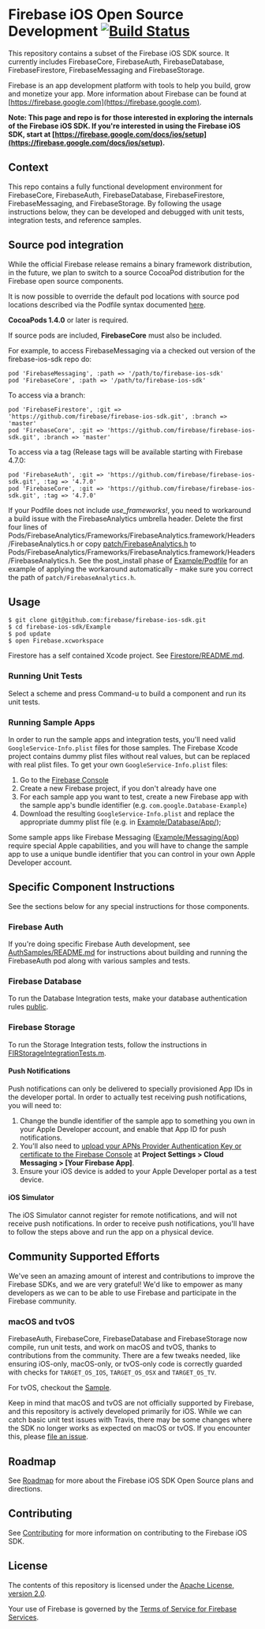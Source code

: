 # Firebase iOS Open Source Development [![Build Status](https://travis-ci.org/firebase/firebase-ios-sdk.svg?branch=master)](https://travis-ci.org/firebase/firebase-ios-sdk)

This repository contains a subset of the Firebase iOS SDK source. It currently
includes FirebaseCore, FirebaseAuth, FirebaseDatabase, FirebaseFirestore,
FirebaseMessaging and FirebaseStorage.

Firebase is an app development platform with tools to help you build, grow and
monetize your app. More information about Firebase can be found at
[https://firebase.google.com](https://firebase.google.com).

**Note: This page and repo is for those interested in exploring the internals of
the Firebase iOS SDK. If you're interested in using the Firebase iOS SDK, start at
[https://firebase.google.com/docs/ios/setup](https://firebase.google.com/docs/ios/setup).**

## Context

This repo contains a fully functional development environment for FirebaseCore,
FirebaseAuth, FirebaseDatabase, FirebaseFirestore, FirebaseMessaging, and
FirebaseStorage. By following the usage instructions below, they can be
developed and debugged with unit tests, integration tests, and reference samples.

## Source pod integration

While the official Firebase release remains a binary framework distribution,
in the future, we plan to switch to a source CocoaPod distribution for the
Firebase open source components.

It is now possible to override the default pod locations with source pod
locations described via the Podfile syntax documented
[here](https://guides.cocoapods.org/syntax/podfile.html#pod).

**CocoaPods 1.4.0** or later is required.

If source pods are included, **FirebaseCore** must also be included.

For example, to access FirebaseMessaging via a checked out version of the
firebase-ios-sdk repo do:

```
pod 'FirebaseMessaging', :path => '/path/to/firebase-ios-sdk'
pod 'FirebaseCore', :path => '/path/to/firebase-ios-sdk'
```
To access via a branch:
```
pod 'FirebaseFirestore', :git => 'https://github.com/firebase/firebase-ios-sdk.git', :branch => 'master'
pod 'FirebaseCore', :git => 'https://github.com/firebase/firebase-ios-sdk.git', :branch => 'master'
```

To access via a tag (Release tags will be available starting with Firebase 4.7.0:
```
pod 'FirebaseAuth', :git => 'https://github.com/firebase/firebase-ios-sdk.git', :tag => '4.7.0'
pod 'FirebaseCore', :git => 'https://github.com/firebase/firebase-ios-sdk.git', :tag => '4.7.0'
```

If your Podfile does not include *use_frameworks!*, you need to workaround
a build issue with the FirebaseAnalytics umbrella header. Delete the first four lines
of Pods/FirebaseAnalytics/Frameworks/FirebaseAnalytics.framework/Headers/FirebaseAnalytics.h
or copy [patch/FirebaseAnalytics.h](patch/FirebaseAnalytics.h) to
Pods/FirebaseAnalytics/Frameworks/FirebaseAnalytics.framework/Headers/FirebaseAnalytics.h.
See the post_install phase of [Example/Podfile](Example/Podfile) for an example
of applying the workaround automatically - make sure you correct the path of
`patch/FirebaseAnalytics.h`.

## Usage

```
$ git clone git@github.com:firebase/firebase-ios-sdk.git
$ cd firebase-ios-sdk/Example
$ pod update
$ open Firebase.xcworkspace
```

Firestore has a self contained Xcode project. See
[Firestore/README.md](Firestore/README.md).

### Running Unit Tests

Select a scheme and press Command-u to build a component and run its unit tests.

### Running Sample Apps
In order to run the sample apps and integration tests, you'll need valid
`GoogleService-Info.plist` files for those samples. The Firebase Xcode project contains dummy plist
files without real values, but can be replaced with real plist files. To get your own
`GoogleService-Info.plist` files:

1. Go to the [Firebase Console](https://console.firebase.google.com/)
2. Create a new Firebase project, if you don't already have one
3. For each sample app you want to test, create a new Firebase app with the sample app's bundle
identifier (e.g. `com.google.Database-Example`)
4. Download the resulting `GoogleService-Info.plist` and replace the appropriate dummy plist file
(e.g. in [Example/Database/App/](Example/Database/App/));

Some sample apps like Firebase Messaging ([Example/Messaging/App](Example/Messaging/App)) require
special Apple capabilities, and you will have to change the sample app to use a unique bundle
identifier that you can control in your own Apple Developer account.

## Specific Component Instructions
See the sections below for any special instructions for those components.

### Firebase Auth

If you're doing specific Firebase Auth development, see
[AuthSamples/README.md](AuthSamples/README.md) for instructions about
building and running the FirebaseAuth pod along with various samples and tests.

### Firebase Database

To run the Database Integration tests, make your database authentication rules
[public](https://firebase.google.com/docs/database/security/quickstart).

### Firebase Storage

To run the Storage Integration tests, follow the instructions in
[FIRStorageIntegrationTests.m](Example/Storage/Tests/Integration/FIRStorageIntegrationTests.m).

#### Push Notifications

Push notifications can only be delivered to specially provisioned App IDs in the developer portal.
In order to actually test receiving push notifications, you will need to:

1. Change the bundle identifier of the sample app to something you own in your Apple Developer
account, and enable that App ID for push notifications.
2. You'll also need to
[upload your APNs Provider Authentication Key or certificate to the Firebase Console](https://firebase.google.com/docs/cloud-messaging/ios/certs)
at **Project Settings > Cloud Messaging > [Your Firebase App]**.
3. Ensure your iOS device is added to your Apple Developer portal as a test device.

#### iOS Simulator

The iOS Simulator cannot register for remote notifications, and will not receive push notifications.
In order to receive push notifications, you'll have to follow the steps above and run the app on a
physical device.

## Community Supported Efforts

We've seen an amazing amount of interest and contributions to improve the Firebase SDKs, and we are
very grateful!  We'd like to empower as many developers as we can to be able to use Firebase and
participate in the Firebase community.

### macOS and tvOS
FirebaseAuth, FirebaseCore, FirebaseDatabase and FirebaseStorage now compile, run unit tests, and
work on macOS and tvOS, thanks to contributions from the community. There are a few tweaks needed,
like ensuring iOS-only, macOS-only, or tvOS-only code is correctly guarded with checks for
`TARGET_OS_IOS`, `TARGET_OS_OSX` and `TARGET_OS_TV`.

For tvOS, checkout the [Sample](Example/tvOSSample).

Keep in mind that macOS and tvOS are not officially supported by Firebase, and this repository is
actively developed primarily for iOS. While we can catch basic unit test issues with Travis, there
may be some changes where the SDK no longer works as expected on macOS or tvOS. If you encounter
this, please [file an issue](https://github.com/firebase/firebase-ios-sdk/issues).

## Roadmap

See [Roadmap](ROADMAP.md) for more about the Firebase iOS SDK Open Source
plans and directions.

## Contributing

See [Contributing](CONTRIBUTING.md) for more information on contributing to the Firebase
iOS SDK.

## License

The contents of this repository is licensed under the
[Apache License, version 2.0](http://www.apache.org/licenses/LICENSE-2.0).

Your use of Firebase is governed by the
[Terms of Service for Firebase Services](https://firebase.google.com/terms/).
